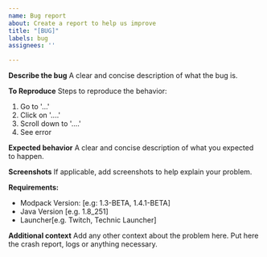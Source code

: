 ```yaml
---
name: Bug report
about: Create a report to help us improve
title: "[BUG]"
labels: bug
assignees: ''

---
```


**Describe the bug**
A clear and concise description of what the bug is.

**To Reproduce**
Steps to reproduce the behavior:
1. Go to '...'
2. Click on '....'
3. Scroll down to '....'
4. See error

**Expected behavior**
A clear and concise description of what you expected to happen.

**Screenshots**
If applicable, add screenshots to help explain your problem.

**Requirements:**
 - Modpack Version: [e.g: 1.3-BETA, 1.4.1-BETA]
 - Java Version [e.g. 1.8_251]
 - Launcher[e.g. Twitch, Technic Launcher]

**Additional context**
Add any other context about the problem here. Put here the crash report, logs or anything necessary.
